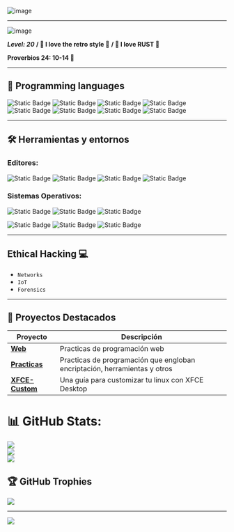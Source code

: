 ![image](https://github.com/Inf0sth/Inf0sth/assets/106565371/bc3c9417-5d4d-4ce1-938f-919d8bfc2f4b)

---

![image](https://github.com/Inf0sth/Inf0sth/assets/106565371/23e6d20b-229e-47cb-9e4b-42b502c0607b)

***Level: 20***
**/ 👾 I love the retro style 👾**
**/ 🦀 I love RUST 🦀** 

**Proverbios 24: 10-14 📖**

---

## 🚀 **Programming languages**

![Static Badge](https://img.shields.io/badge/-01bbf7?style=for-the-badge&logo=c&logoColor=FFFFFF&logoSize=auto) ![Static Badge](https://img.shields.io/badge/-01bbf7?style=for-the-badge&logo=c%2B%2B&logoColor=FFFFFF&logoSize=auto) ![Static Badge](https://img.shields.io/badge/-05bf54?style=for-the-badge&logo=dotnet&logoColor=FFFFFF&logoSize=auto) ![Static Badge](https://img.shields.io/badge/python-00a2de?style=for-the-badge&logo=python&logoColor=FFFFFF&logoSize=auto) ![Static Badge](https://img.shields.io/badge/rust-ef670f?style=for-the-badge&logo=rust&logoColor=FFFFFF&logoSize=auto) ![Static Badge](https://img.shields.io/badge/javascript-f3f001?style=for-the-badge&logo=javascript&logoColor=FFFFFF&logoSize=auto) ![Static Badge](https://img.shields.io/badge/html-ffa92d?style=for-the-badge&logo=html5&logoColor=FFFFFF&logoSize=auto) ![Static Badge](https://img.shields.io/badge/sql-4178d7?style=for-the-badge&logoColor=FFFFFF&logoSize=auto)


---

## 🛠️ **Herramientas y entornos**

### Editores:
![Static Badge](https://img.shields.io/badge/Emacs-ae1396?style=for-the-badge&logo=GNU%20Emacs&logoColor=FFFFFF&logoSize=auto) ![Static Badge](https://img.shields.io/badge/Nvim-53be40?style=for-the-badge&logo=neovim&logoColor=FFFFFF&logoSize=auto) ![Static Badge](https://img.shields.io/badge/Arduino_IDE-70d6b5?style=for-the-badge&logo=Arduino&logoColor=FFFFFF&logoSize=auto) ![Static Badge](https://img.shields.io/badge/VSCODE-4a7fea?style=for-the-badge&logo=htmx&logoColor=FFFFFF&logoSize=auto)


### Sistemas Operativos:
![Static Badge](https://img.shields.io/badge/debian-f411ed?style=for-the-badge&logo=debian&logoColor=FFFFFF&logoSize=auto) ![Static Badge](https://img.shields.io/badge/Kali_Linux-654aea?style=for-the-badge&logo=kalilinux&logoColor=FFFFFF&logoSize=auto) ![Static Badge](https://img.shields.io/badge/Ubuntu-orange?style=for-the-badge&logo=ubuntu&logoColor=FFFFFF&logoSize=auto&labelColor=%2025154400) 

![Static Badge](https://img.shields.io/badge/arch-212cdd?style=for-the-badge&logo=archlinux&logoColor=FFFFFF&logoSize=auto) ![Static Badge](https://img.shields.io/badge/windows-7fbdea?style=for-the-badge&logoColor=FFFFFF&logoSize=auto) ![Static Badge](https://img.shields.io/badge/Fedora-203180?style=for-the-badge&logo=fedora&logoColor=FFFFFF&logoSize=auto)



---
## Ethical Hacking 💻

- `Networks`
- `IoT`
- `Forensics`

---

## 📂 **Proyectos Destacados**

| Proyecto | Descripción |
| -------- | ----------- |
| **[Web](https://github.com/Inf0sth/desarrolloweb_24)** | Practicas de programación web |
| **[Practicas](https://github.com/Inf0sth/School_works)** | Practicas de programación que engloban encriptación, herramientas y otros |
| **[XFCE-Custom](https://github.com/Inf0sth/xfce-Custom)** | Una guía para customizar tu linux con XFCE Desktop |


# 📊 GitHub Stats:
![](https://github-readme-stats.vercel.app/api?username=Inf0sth&theme=dark&hide_border=false&include_all_commits=true&count_private=true)<br/>
![](https://nirzak-streak-stats.vercel.app/?user=Inf0sth&theme=dark&hide_border=false)<br/>
![](https://github-readme-stats.vercel.app/api/top-langs/?username=Inf0sth&theme=dark&hide_border=false&include_all_commits=true&count_private=true&layout=compact)

## 🏆 GitHub Trophies
![](https://github-profile-trophy.vercel.app/?username=Inf0sth&theme=radical&no-frame=false&no-bg=true&margin-w=4)

---
[![](https://visitcount.itsvg.in/api?id=Inf0sth&icon=2&color=3)](https://visitcount.itsvg.in)


